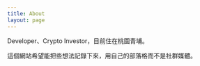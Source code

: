 ```yaml
---
title: About
layout: page
---
```


Developer、Crypto Investor，目前住在桃園青埔。

這個網站希望能把些想法記錄下來，用自己的部落格而不是社群媒體。
